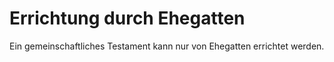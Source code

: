 # Errichtung durch Ehegatten

Ein gemeinschaftliches Testament kann nur von Ehegatten errichtet werden. 


